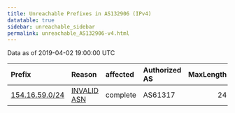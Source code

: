 ```yaml
---
title: Unreachable Prefixes in AS132906 (IPv4)
datatable: true
sidebar: unreachable_sidebar
permalink: unreachable_AS132906-v4.html
---
```


Data as of 2019-04-02 19:00:00 UTC


<div class="datatable-begin"></div>

| Prefix                                                 | Reason                                                                                                 | affected   | Authorized AS   |   MaxLength | Anchor                                           |   unreachable /24s |
|:-------------------------------------------------------|:-------------------------------------------------------------------------------------------------------|:-----------|:----------------|------------:|:-------------------------------------------------|-------------------:|
| [154.16.59.0/24](https://stat.ripe.net/154.16.59.0/24) | [INVALID ASN](https://rpki-validator.ripe.net/announcement-preview?asn=AS132906&prefix=154.16.59.0/24) | complete   | AS61317         |          24 | [AfriNIC](unreachable_AfriNIC_RPKI_Root-v4.html) |                  1 |

<div class="datatable-end"></div>